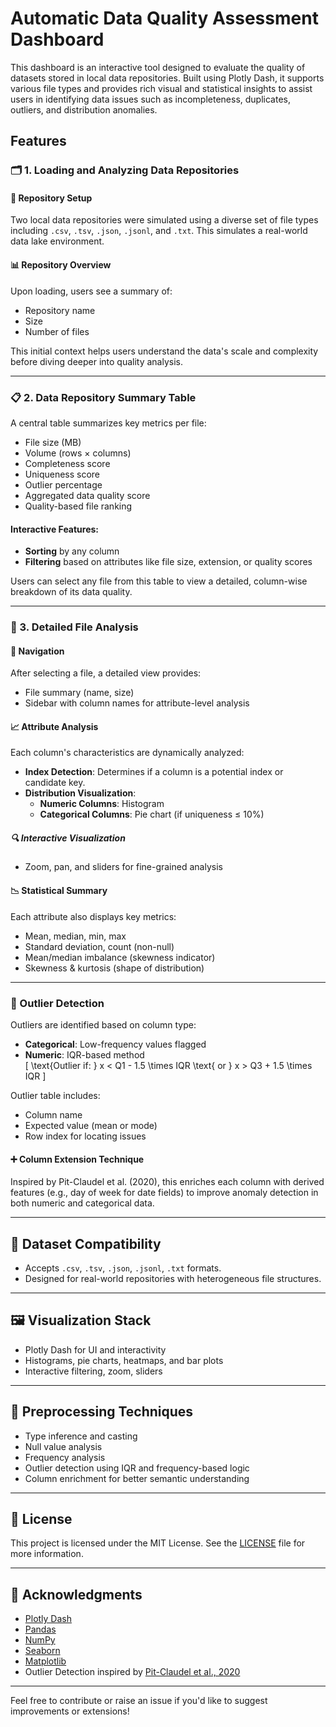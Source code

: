 # Automatic Data Quality Assessment Dashboard

This dashboard is an interactive tool designed to evaluate the quality of datasets stored in local data repositories. Built using Plotly Dash, it supports various file types and provides rich visual and statistical insights to assist users in identifying data issues such as incompleteness, duplicates, outliers, and distribution anomalies.

## Features

### 🗂️ 1. Loading and Analyzing Data Repositories

#### 📁 Repository Setup
Two local data repositories were simulated using a diverse set of file types including `.csv`, `.tsv`, `.json`, `.jsonl`, and `.txt`. This simulates a real-world data lake environment.

#### 📊 Repository Overview
Upon loading, users see a summary of:
- Repository name
- Size
- Number of files

This initial context helps users understand the data's scale and complexity before diving deeper into quality analysis.

---

### 📋 2. Data Repository Summary Table

A central table summarizes key metrics per file:
- File size (MB)
- Volume (rows × columns)
- Completeness score
- Uniqueness score
- Outlier percentage
- Aggregated data quality score
- Quality-based file ranking

#### Interactive Features:
- **Sorting** by any column
- **Filtering** based on attributes like file size, extension, or quality scores

Users can select any file from this table to view a detailed, column-wise breakdown of its data quality.

---

### 📂 3. Detailed File Analysis

#### 🧭 Navigation
After selecting a file, a detailed view provides:
- File summary (name, size)
- Sidebar with column names for attribute-level analysis

#### 📈 Attribute Analysis
Each column's characteristics are dynamically analyzed:

- **Index Detection**: Determines if a column is a potential index or candidate key.
- **Distribution Visualization**:
  - **Numeric Columns**: Histogram
  - **Categorical Columns**: Pie chart (if uniqueness ≤ 10%)

##### 🔍 Interactive Visualization
- Zoom, pan, and sliders for fine-grained analysis

#### 📉 Statistical Summary
Each attribute also displays key metrics:
- Mean, median, min, max
- Standard deviation, count (non-null)
- Mean/median imbalance (skewness indicator)
- Skewness & kurtosis (shape of distribution)

---

### 🚨 Outlier Detection

Outliers are identified based on column type:
- **Categorical**: Low-frequency values flagged
- **Numeric**: IQR-based method  
  \[
  \text{Outlier if: } x < Q1 - 1.5 \times IQR \text{ or } x > Q3 + 1.5 \times IQR
  \]

Outlier table includes:
- Column name
- Expected value (mean or mode)
- Row index for locating issues

#### ➕ Column Extension Technique
Inspired by Pit-Claudel et al. (2020), this enriches each column with derived features (e.g., day of week for date fields) to improve anomaly detection in both numeric and categorical data.

---

## 📂 Dataset Compatibility

- Accepts `.csv`, `.tsv`, `.json`, `.jsonl`, `.txt` formats.
- Designed for real-world repositories with heterogeneous file structures.

---

## 🖼️ Visualization Stack

- Plotly Dash for UI and interactivity
- Histograms, pie charts, heatmaps, and bar plots
- Interactive filtering, zoom, sliders

---

## 🧪 Preprocessing Techniques

- Type inference and casting
- Null value analysis
- Frequency analysis
- Outlier detection using IQR and frequency-based logic
- Column enrichment for better semantic understanding

---

## 📄 License

This project is licensed under the MIT License. See the [LICENSE](LICENSE) file for more information.

---

## 🙏 Acknowledgments

- [Plotly Dash](https://dash.plotly.com/)
- [Pandas](https://pandas.pydata.org/)
- [NumPy](https://numpy.org/)
- [Seaborn](https://seaborn.pydata.org/)
- [Matplotlib](https://matplotlib.org/)
- Outlier Detection inspired by [Pit-Claudel et al., 2020](https://dl.acm.org/doi/10.1145/3318464.3380592)

---

Feel free to contribute or raise an issue if you'd like to suggest improvements or extensions!
